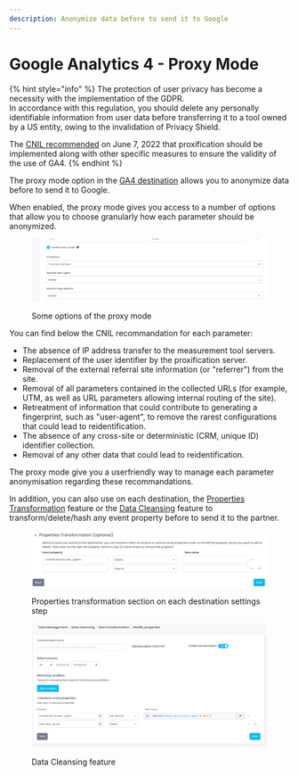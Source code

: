 ```yaml
---
description: Anonymize data before to send it to Google
---
```


# Google Analytics 4 - Proxy Mode

{% hint style="info" %}
The protection of user privacy has become a necessity with the implementation of the GDPR. \
In accordance with this regulation, you should delete any personally identifiable information from user data before transferring it to a tool owned by a US entity, owing to the invalidation of Privacy Shield.

The [CNIL recommended](https://www.cnil.fr/fr/cookies-et-autres-traceurs/regles/google-analytics-et-transferts-de-donnees-comment-mettre-son-outil-de-mesure-daudience-en-conformite) on June 7, 2022 that proxification should be implemented along with other specific measures to ensure the validity of the use of GA4.
{% endhint %}

The proxy mode option in the [GA4 destination](./) allows you to anonymize data before to send it to Google.

When enabled, the proxy mode gives you access to a number of options that allow you to choose granularly how each parameter should be anonymized.

<figure><img src="../../../../../.gitbook/assets/image (4).png" alt=""><figcaption><p>Some options of the proxy mode</p></figcaption></figure>

You can find below the CNIL recommandation for each parameter:&#x20;

* The absence of IP address transfer to the measurement tool servers.
* Replacement of the user identifier by the proxification server.
* Removal of the external referral site information (or "referrer") from the site.
* Removal of all parameters contained in the collected URLs (for example, UTM, as well as URL parameters allowing internal routing of the site).
* Retreatment of information that could contribute to generating a fingerprint, such as "user-agent", to remove the rarest configurations that could lead to reidentification.
* The absence of any cross-site or deterministic (CRM, unique ID) identifier collection.
* Removal of any other data that could lead to reidentification.

The proxy mode give you a userfriendly way to manage each parameter anonymisation regarding these recommandations.

In addition, you can also use on each destination, the [Properties Transformation](../../../advanced-mapping.md#transform-data-before-it-gets-to-the-destination.) feature or the [Data Cleansing](../../../../data-quality/data-cleansing/) feature to transform/delete/hash any event property before to send it to the partner.

<figure><img src="../../../../../.gitbook/assets/image (2).png" alt=""><figcaption><p>Properties transformation section on each destination settings step</p></figcaption></figure>

<figure><img src="../../../../../.gitbook/assets/image.png" alt=""><figcaption><p>Data Cleansing feature</p></figcaption></figure>
